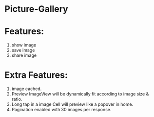 # Picture-Gallery
# Features: 
1. show image
2. save image
3. share image

# Extra Features:
1. image cached.
2. Preview ImageView will be dynamically fit according to image size & ratio.
3. Long tap in a image Cell will preview like a popover in home.
4. Pagination enabled with 30 images per response.
